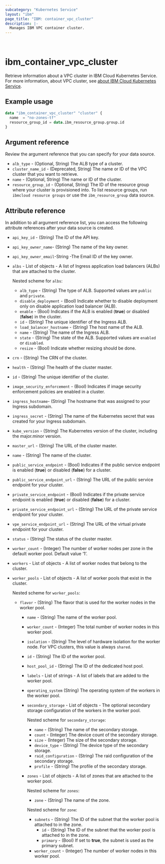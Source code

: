 ```yaml
---
subcategory: "Kubernetes Service"
layout: "ibm"
page_title: "IBM: container_vpc_cluster"
description: |-
  Manages IBM VPC container cluster.
---
```

​
# ibm_container_vpc_cluster
Retrieve information about a VPC cluster in IBM Cloud Kubernetes Service. For more information, about VPC cluster, see [about IBM Cloud Kubernetes Service](https://cloud.ibm.com/docs/containers?topic=containers-getting-started).
​
## Example usage

```terraform
data "ibm_container_vpc_cluster" "cluster" {
  name  = "no-zones-tf"
  resource_group_id = data.ibm_resource_group.group.id
}
```

## Argument reference
Review the argument reference that you can specify for your data source. 

- `alb_type` - (Optional, String) The ALB type of a cluster.
- `cluster_name_id` - (Deprecated, String) The name or ID of the VPC cluster that you want to retrieve.
- `name` - (Optional, String) The name or ID of the cluster.
- `resource_group_id` - (Optional, String) The ID of the resource group where your cluster is provisioned into. To list resource groups, run `ibmcloud resource groups` or use the `ibm_resource_group` data source.

## Attribute reference
In addition to all argument reference list, you can access the following attribute references after your data source is created. 

- `api_key_id` - (String) The ID of the API key.
- `api_key_owner_name`-  (String) The name of the key owner.
- `api_key_owner_email`-String -The Email ID of the key owner.
- `albs` - List of objects - A list of Ingress application load balancers (ALBs) that are attached to the cluster.

  Nested scheme for `albs`:
	- `alb_type` - (String) The type of ALB. Supported values are `public` and `private`.
	- `disable_deployment` -  (Bool)  Indicate whether to disable deployment only on disable application load balancer (ALB).
	- `enable` -  (Bool) Indicates if the ALB is enabled (**true**) or disabled (**false**) in the cluster.
	- `id` - (String) The unique identifier of the Ingress ALB.
	- `load_balancer_hostname` - (String) The host name of the ALB.
	- `name` - (String) The name of the Ingress ALB.
	- `state` - (String) The state of the ALB. Supported values are `enabled` or `disabled`. 
	- `resize` -  (Bool)  Indicate whether resizing should be done. 
- `crn` - (String) The CRN of the cluster.
- `health` - (String) The health of the cluster master.
- `id` - (String) The unique identifier of the cluster.
- `image_security_enforcement` - (Bool) Indicates if image security enforcement policies are enabled in a cluster.
- `ingress_hostname`-  (String) The hostname that was assigned to your Ingress subdomain. 
- `ingress_secret` - (String) The name of the Kubernetes secret that was created for your Ingress subdomain.
- `kube_version` - (String) The Kubernetes version of the cluster, including the major.minor version.
- `master_url` - (String) The URL of the cluster master.
- `name` - (String) The name of the cluster.
- `public_service_endpoint` -  (Bool) Indicates if the public service endpoint is enabled (**true**) or disabled (**false**) for a cluster. 
- `public_service_endpoint_url` - (String) The URL of the public service endpoint for your cluster.
- `private_service_endpoint` -  (Bool) Indicates if the private service endpoint is enabled (**true**) or disabled (**false**) for a cluster. 
- `private_service_endpoint_url` - (String) The URL of the private service endpoint for your cluster.
- `vpe_service_endpoint_url` - (String) The URL of the virtual private endpoint for your cluster.
- `status` - (String) The status of the cluster master.
- `worker_count` - (Integer) The number of worker nodes per zone in the default worker pool. Default value ‘1’.
- `workers` - List of objects - A list of worker nodes that belong to the cluster. 
- `worker_pools` - List of objects - A list of worker pools that exist in the cluster.

  Nested scheme for `worker_pools`:
  - `flavor` - (String) The flavor that is used for the worker nodes in the worker pool.
	- `name` - (String) The name of the worker pool.
	- `worker_count` - (Integer) The total number of worker nodes in this worker pool.
	- `isolation` - (String) The level of hardware isolation for the worker node. For VPC clusters, this value is always `shared`.
	- `id` - (String) The ID of the worker pool.
	- `host_pool_id` - (String) The ID of the dedicated host pool.
	- `labels` - List of strings - A list of labels that are added to the worker pool.
	- `operating_system` (String) The operating system of the workers in the worker pool.
	- `secondary_storage` - List of objects - The optional secondary storage configuration of the workers in the worker pool.

	  Nested scheme for `secondary_storage`:
		- `name` - (String) The name of the secondary storage.
		- `count` - (Integer) The device count of the secondary storage.
		- `size` - (Integer) The size of the secondary storage.
		- `device_type` - (String) The device type of the secondary storage.
		- `raid_configuration` - (String) The raid configuration of the secondary storage.
		- `profile` - (String) The profile of the secondary storage.

	- `zones` - List of objects - A list of zones that are attached to the worker pool.

	  Nested scheme for `zones`:
		- `zone` - (String) The name of the zone.

		Nested scheme for `zone`:
		- `subnets` - (String) The ID of the subnet that the worker pool is attached to in the zone.
			- `id` - (String) The ID of the subnet that the worker pool is attached to in the zone.
			- `primary` -  (Bool) If set to **true**, the subnet is used as the primary subnet.
		- `worker_count` - (Integer) The number of worker nodes in this worker pool.
